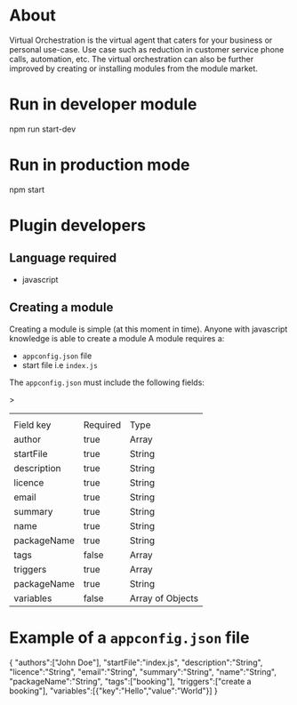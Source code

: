 # About

Virtual Orchestration is the virtual agent that caters for your business or personal use-case. Use case such as reduction in customer service phone calls, automation, etc. The virtual orchestration can also be further improved by creating or installing modules from the module market.

# Run in developer module

npm run start-dev

# Run in production mode

npm start

# Plugin developers

## Language required

- javascript

## Creating a module

Creating a module is simple (at this moment in time). Anyone with javascript knowledge is able to create a module
A module requires a:

- `appconfig.json` file
- start file i.e `index.js`

The `appconfig.json` must include the following fields:

<table>
  <th>
    <tr><td>Field key</td><td>Required</td><td>Type</td></tr>
  </th>
  <tr><td>author</td>><td>true</td><td>Array</td></tr>
  <tr><td>startFile</td><td>true</td><td>String</td></tr>
  <tr><td>description</td><td>true</td><td>String</td></tr>
  <tr><td>licence</td><td>true</td><td>String</td></tr>
  <tr><td>email</td><td>true</td><td>String</td></tr>
  <tr><td>summary</td><td>true</td><td>String</td></tr>
  <tr><td>name</td><td>true</td><td>String</td></tr>
  <tr><td>packageName</td><td>true</td><td>String</td></tr>
  <tr><td>tags</td><td>false</td><td>Array</td></tr>
  <tr><td>triggers</td><td>true</td><td>Array</td></tr>
  <tr><td>packageName</td><td>true</td><td>String</td></tr>
  <tr><td>variables</td><td>false</td><td>Array of Objects</td></tr>
</table>

# Example of a `appconfig.json` file

{
"authors":["John Doe"],
"startFile":"index.js",
"description":"String",
"licence":"String",
"email":"String",
"summary":"String",
"name":"String",
"packageName":"String",
"tags":["booking"],
"triggers":["create a booking"],
"variables":[{"key":"Hello","value":"World"}]
}
